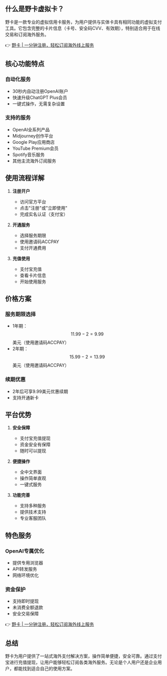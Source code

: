 ## **什么是野卡虚拟卡？**

野卡是一款专业的虚拟信用卡服务，为用户提供与实体卡具有相同功能的虚拟支付工具。它包含完整的卡片信息（卡号、安全码CVV、有效期），特别适合用于在线交易和订阅海外服务。

👉 [野卡 | 一分钟注册，轻松订阅海外线上服务](https://bit.ly/bewildcard)

## **核心功能特点**

### **自动化服务**
- 30秒内自动注册OpenAI账户
- 快速升级ChatGPT Plus会员
- 一键式操作，无需复杂设置

### **支持的服务**
- OpenAI全系列产品
- Midjourney创作平台
- Google Play应用商店
- YouTube Premium会员
- Spotify音乐服务
- 其他主流海外订阅服务

## **使用流程详解**

1. **注册开户**
   - 访问官方平台
   - 点击"注册"或"立即使用"
   - 完成实名认证（支付宝）

2. **开通服务**
   - 选择服务期限
   - 使用邀请码ACCPAY
   - 支付开通费用

3. **充值使用**
   - 支付宝充值
   - 查看卡片信息
   - 开始使用服务

## **价格方案**

### **服务期限选择**
- 1年期：$$11.99 - 2 = 9.99$$ 美元（使用邀请码ACCPAY）
- 2年期：$$15.99 - 2 = 13.99$$ 美元（使用邀请码ACCPAY）

### **续期优惠**
- 2年后可享9.99美元优惠续期
- 支持开通新卡

## **平台优势**

1. **安全保障**
   - 支付宝充值提现
   - 资金安全有保障
   - 随时可以提现

2. **便捷操作**
   - 全中文界面
   - 操作简单直观
   - 一键式服务

3. **功能完善**
   - 支持多种服务
   - 提供技术支持
   - 专业客服团队

## **特色服务**

### **OpenAI专属优化**
- 提供专用浏览器
- API转发服务
- 网络环境优化

### **资金保护**
- 支持即时提现
- 未消费全额退款
- 安全交易保障

👉 [野卡 | 一分钟注册，轻松订阅海外线上服务](https://bit.ly/bewildcard)

## **总结**

野卡为用户提供了一站式海外支付解决方案，操作简单便捷，安全可靠。通过支付宝进行充值提现，让用户能够轻松订阅各类海外服务。无论是个人用户还是企业用户，都能找到适合自己的使用方案。